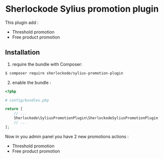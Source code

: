 <h1 align="center">Sherlockode Sylius promotion plugin</h1>

This plugin add : 
- Threshold promotion
- Free product promotion
## Installation

1. require the bundle with Composer:

```bash
$ composer require sherlockode/sylius-promotion-plugin
```

2. enable the bundle :

```php
<?php

# config/bundles.php

return [
    // ...
    Sherlockode\SyliusPromotionPlugin\SherlockodeSyliusPromotionPlugin::class => ['all' => true],
    // ...
];
```

Now in you admin panel you have 2 new promotions actions : 
- Threshold promotion
- Free product promotion
